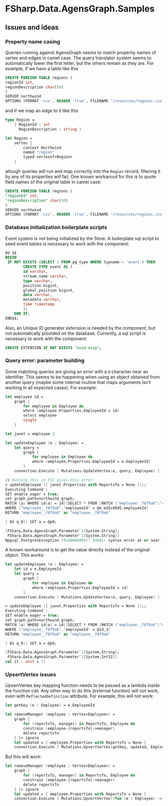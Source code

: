 # FSharp.Data.AgensGraph.Samples

## Issues and ideas

### Property name casing

Queries running against AgensGraph seems to match propertiy names of vertex and edges in camel case. The query translator system seems to automatically lower the first letter, but the others remain as they are. For example,
if we have a table like this

```sql
CREATE FOREIGN TABLE regions (
regionId int,
regionDescription char(50)
) 
SERVER northwind
OPTIONS (FORMAT 'csv', HEADER 'true', FILENAME '/resources/regions.csv', delimiter ',', quote '"', null '');
```

and if we map an edge to it like this

```fsharp
type Region =
    { RegionId : int
      RegionDescription : string }

let Region =
    vertex {
        context Northwind
        named "region"
        typed vertexof<Region>
    }
```

altough queries will run and map correctly into the `Region` record, filtering it by any of its properties will fail. One known workaroud for this is to quote field names of the original table in camel case:

```sql
CREATE FOREIGN TABLE regions (
"regionId" int,
"regionDescription" char(50)
) 
SERVER northwind
OPTIONS (FORMAT 'csv', HEADER 'true', FILENAME '/resources/regions.csv', delimiter ',', quote '"', null ''); 
```

### Database initialization boilerplate scripts

Event system is not being initialized by the Store. A boilerplate sql script to seed event tables is necessary to work with the component:

```sql
DO $$
BEGIN
 IF NOT EXISTS (SELECT 1 FROM pg_type WHERE typname = 'event') THEN
        CREATE TYPE event AS (
        id varchar,
        stream_name varchar,
        type varchar,
        position bigint,
        global_position bigint,
        data varchar,
        metadata varchar,
        time timestamp
        );
    END IF;
END$$;
```

Also, an Unique ID generator extension is needed by the component, but not automatically provided on the database. Currently, a sql script is necessary to work with the component:

```sql
CREATE EXTENSION IF NOT EXISTS "uuid-ossp";
```

### Query error: parameter building

Some matching queries are giving an error with a `@` character near an identifier. This seems to be happening when using an object obtained from another query (maybe some internal routine that maps arguments isn't working in all expected cases). For example:

```fsharp
let employee id =
    graph {
        for employee in Employee do
        where (employee.Properties.EmployeeId = id)
        select employee
        single
    }

let janet = employee 3

let updateEmployee (e : Employee) =
    let query = 
        graph {
            for employee in Employee do
            where (employee.Properties.EmployeeId = e.EmployeeId)
        }
    connection.Execute [ Mutations.UpdateVertex(e, query, Employee) ]

// Running this in FSI gives this error:
> updateEmployee ({ janet.Properties with ReportsTo = None });;
Executing Command :
SET enable_eager = true;
set graph_path=northwind_graph;
MATCH (a) WHERE id(a) = id((SELECT * FROM (MATCH ("employee__f8f9a6":"employee")
WHERE ("employee__f8f9a6".'employeeId' = @e_ed3c60d5.employeeId)
RETURN "employee__f8f9a6" as "employee__f8f9a6"

) AS q_0)) SET a = @p0;

[FSharp.Data.AgensGraph.Parameter`1[System.String];
 FSharp.Data.AgensGraph.Parameter`1[System.String]]
Npgsql.PostgresException (0x80004005): 42601: syntax error at or near "@"...
```

A known workaround is to get the value directly instead of the original object. This works:

```fsharp
let updateEmployee (e : Employee) =
    let id = e.EmployeeId
    let query = 
        graph {
            for employee in Employee do
            where (employee.Properties.EmployeeId = id)
        }
    connection.Execute [ Mutations.UpdateVertex(e, query, Employee) ]

> updateEmployee ({ janet.Properties with ReportsTo = None });;
Executing Command :
SET enable_eager = true;
set graph_path=northwind_graph;
MATCH (a) WHERE id(a) = id((SELECT * FROM (MATCH ("employee__f8f9a6":"employee")
WHERE ("employee__f8f9a6".'employeeId' = @id_3)
RETURN "employee__f8f9a6" as "employee__f8f9a6"

) AS q_0)) SET a = @p0;

[FSharp.Data.AgensGraph.Parameter`1[System.String];
 FSharp.Data.AgensGraph.Parameter`1[System.Int32]]
val it : unit = ()
```

### UpsertVertex issues

UpsertVertex key mapping function needs to be passed as a lambda inside the function call. Any other way to do this (external function) will not work, even with `ReflectedDefinition` attribute. For example, this will not work:

```fsharp
let getKey (e : Employee) = e.EmployeeId

let removeManager (employee : Vertex<Employee>) =
    graph {
        for (reportsTo, manager) in ReportsTo, Employee do
        constrain (employee-|reportsTo|->manager)
        delete reportsTo
    } |> ignore
    let updated = { employee.Properties with ReportsTo = None }
    connection.Execute [ Mutations.UpsertVertex(getKey, updated, Employee) ]
```

But this will work:

```fsharp
let removeManager (employee : Vertex<Employee>) =
    graph {
        for (reportsTo, manager) in ReportsTo, Employee do
        constrain (employee-|reportsTo|->manager)
        delete reportsTo
    } |> ignore
    let updated = { employee.Properties with ReportsTo = None }
    connection.Execute [ Mutations.UpsertVertex((fun (e : Employee) -> e.EmployeeId), updated, Employee) ]
```